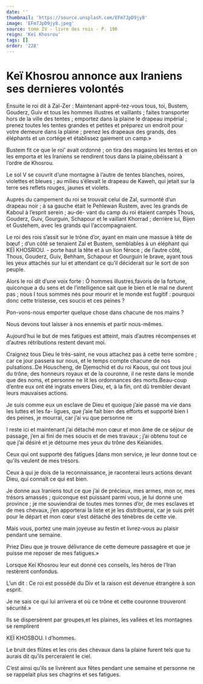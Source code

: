 ```yaml
---
date: ''
thumbnail: 'https://source.unsplash.com/EFm7JpD9jy8'
image: 'EFm7JpD9jy8.jpeg'
source: tome IV - livre des rois - P. 196
reign: 'Keï Khosrou'
tags: []
order: '228'
---
```


# Keï Khosrou annonce aux Iraniens ses dernieres volontés

Ensuite le roi dit à Zal-Zer : Maintenant apprê-tez-vous tous, toi, Bustem, Gouderz, Guiv et tous les hommes illustres et vaillants ; faites transporter hors de la ville des tentes ; emportez dans la plaine le drapeau impérial ; prenez toutes les tentes grandes et petites et préparez un endroit pour votre demeure dans la plaine ; prenez les drapeaux des grands, des éléphants et un cortége et établissez gaiement un camp.»

Bustem fit ce que le roi’ avait ordonné ; on tira des magasins les tentes et on les emporta et les Iraniens se rendirent tous dans la plaine,obéissant à l’ordre de Khosrou.

Le sol V se couvrit d’une montagne à l’autre de tentes blanches, noires, violettes et bleues ; au milieu s’élevait le drapeau de Kaweh, qui jetait sur la terre ses reflets rouges, jaunes et violets.

Auprès du campement du roi se trouvait celui de Zal, surmonté d’un drapeau noir ; à sa gauche était le Pehlewan Rustem, avec les grands de Kaboul à l’esprit serein ; au-de-
vant du camp du roi étaient campés Thous, Gouderz, Guiv, Gourguin, Schapour et le vaillant Khorrad ; derrière lui, Bijen et Gustehem, avec les grands qui I’accompagnaient.

Le roi des rois s’assit sur le trône d’or, ayant en main une massue à tête de bœuf ; d’un côté se tenaient Zal et Bustem, semblables à un éléphant qui KEÏ KHOSRIOU. - porte haut la tête et à un lion féroce ; de l’autre côté, Thous, Gouderz, Guiv, Behham, Schapour et Gourguin le brave, ayant tous les yeux attachés sur lui et attendant ce qu’il déciderait sur le sort de son peuple.

Alors le roi dit d’une voix forte : Ô hommes illustres,favoris de la fortune, quiconque a du sens et de l’intelligence sait que le bien et le mal ne durent pas ; nous I tous sommes nés pour mourir et le monde est fugitif : pourquoi donc cette tristesse, ces soucis et ces peines ?

Pon-vons-nous emporter quelque chose dans chacune de nos mains ?

Nous devons tout laisser à nos ennemis et partir nous-mêmes.

Aujourd’hui le but de mes fatigues est atteint, mais d’autres récompenses et d’autres rétributions restent devant moi.

Craignez tous Dieu le très-saint, ne vous attachez pas à cette terre sombre ; car ce jour passera sur nous, et le temps compte chacune de nos pulsations..De Houscheng, de Djemschid et du roi Kaous, qui ont tous joui du trône, des honneurs royaux et de la couronne, il ne reste dans le monde que des noms, et personne ne lit les ordonnances des morts.Beau-coup d’entre eux ont été ingrats envers Dieu, et, à la fin, ont dû trembler devant leurs mauvaises actions.

Je suis comme eux un esclave de Dieu et quoique j’aie passé ma vie dans les luttes et les fa- ligues, que j’aie fait bien des efforts et supporté bien I des peines, je mourrai, car j’ai vu que personne ne

I reste ici et maintenant j’ai détaché mon cœur et mon âme de ce séjour de passage, j’en ai fini de mes soucis et de mes travaux ; j’ai obtenu tout ce que j’ai désiré et je détourne mes yeux du trône des Keïanides.

Ceux qui ont supporté des fatigues [dans mon service, je leur donne tout ce qu’ils veulent de mes trésors.

Ceux à qui je dois de la reconnaissance, je raconterai leurs actions devant Dieu, qui connaît ce qui est bien.

Je donne aux Iraniens tout ce que j’ai de précieux, mes armes, mon or, mes trésors amassés ; quiconque est puissant parmi vous, je lui donne une province ; je me souviendrai de toutes mes tonnes d’or, de mes esclaves et de mes chevaux, j’en apporterai la liste et je les distribuerai, car je suis prêt pour le départ et mon cœur s’est détaché des ténèbres de cette vie.

Mais vous, portez une main joyeuse au festin et livrez-vous au plaisir pendant une semaine.

Priez Dieu que je trouve délivrance de cette demeure passagère et que je puisse me reposer de mes fatigues.»

Lorsque Keï Khosrou leur eut donné ces conseils, les héros de l’Iran restèrent confondus.

L’un dit : Ce roi est possédé du Div et la raison est devenue étrangère à son esprit.

Je ne sais ce qui lui arrivera et où ce trône et cette couronne trouveront sécurité.»

Ils se dispersèrent par groupes,et les plaines, les vallées et les montagnes se remplirent

KEÏ KHOSBOU. l d’hommes.

Le bruit des flûtes et les cris des chevaux dans la plaine furent tels que tu aurais dit qu’ils perceraient le ciel.

C’est ainsi qu’ils se livrèrent aux fêtes pendant une semaine et personne ne se rappelait plus ses chagrins et ses fatigues.

